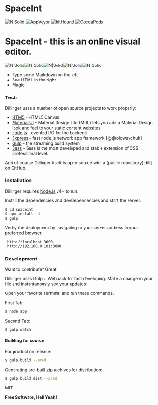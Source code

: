 # SpaceInt

![N|Solid](https://img.shields.io/npm/v/@cycle/core.svg)     [![AppVeyor](https://img.shields.io/appveyor/ci/gruntjs/grunt.svg)]() [![bitHound](https://img.shields.io/bithound/dependencies/github/rexxars/sse-channel.svg)]() [![CocoaPods](https://img.shields.io/cocoapods/metrics/doc-percent/AFNetworking.svg)]()


# SpaceInt - this is an online visual editor.


![N|Solid](https://cdn2.iconfinder.com/data/icons/designer-skills/128/code-programming-html-markup-develop-layout-language-128.png)![N|Solid](https://cdn2.iconfinder.com/data/icons/designer-skills/128/code-programming-javascript-software-develop-command-language-128.png)![N|Solid](https://cdn2.iconfinder.com/data/icons/designer-skills/128/sass-128.png)![N|Solid](https://cdn2.iconfinder.com/data/icons/designer-skills/128/github-repository-svn-manage-files-contribute-branch-128.png)![N|Solid](https://cdn.iconscout.com/public/images/icon/free/png-128/gulp-company-brand-logo-328e8b9317c12a08-128x128.png)

  - Type some Markdown on the left
  - See HTML in the right
  - Magic

### Tech

Dillinger uses a number of open source projects to work properly:

* [HTM5](https://www.w3schools.com/html/html5_canvas.asp) - HTML5 Canvas 
* [Material UI](https://github.com/google/material-design-lite) - Material Design Lite (MDL) lets you add a Material Design look and feel to your static content websites.
* [node.js]() - evented I/O for the backend
* [Express](http://expressjs.com/en/api.html) - fast node.js network app framework [@tjholowaychuk]
* [Gulp](https://gulpjs.com/) - the streaming build system
* [Sass](https://cdn.iconscout.com/public/images/icon/free/png-128/gulp-company-brand-logo-328e8b9317c12a08-128x128.png) - Sass is the most developed and stable extension of CSS professional level.


And of course Dillinger itself is open source with a [public repository][dill]
 on GitHub.

### Installation

Dillinger requires [Node.js](https://nodejs.org/) v4+ to run.

Install the dependencies and devDependencies and start the server.

```sh
$ cd spaceint
$ npm install -d
$ gulp
```
Verify the deployment by navigating to your server address in your preferred browser.

```sh
 http://localhost:3000
 http://192.168.0.101:3000
```

### Development

Want to contribute? Great!

Dillinger uses Gulp + Webpack for fast developing.
Make a change in your file and instantanously see your updates!

Open your favorite Terminal and run these commands.

First Tab:
```sh
$ node app
```

Second Tab:
```sh
$ gulp watch
```

#### Building for source
For production release:
```sh
$ gulp build --prod
```
Generating pre-built zip archives for distribution:
```sh
$ gulp build dist --prod
```

MIT


**Free Software, Hell Yeah!**

